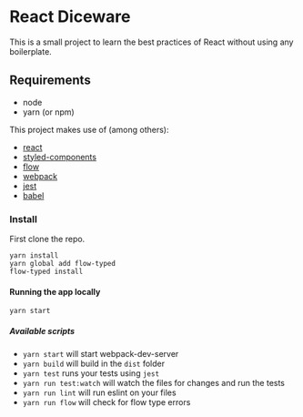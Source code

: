 # React Diceware

This is a small project to learn the best practices of React without using any boilerplate.

## Requirements

* node
* yarn (or npm)

This project makes use of (among others):

* [react](https://facebook.github.io/react/)
* [styled-components](https://styled-components.com/)
* [flow](https://flow.org)
* [webpack](webpack.js.org)
* [jest](https://facebook.github.io/jest/)
* [babel](https://babeljs.io/)

### Install

First clone the repo.

```shell
yarn install
yarn global add flow-typed
flow-typed install
```

#### Running the app locally

`yarn start`

##### Available scripts

* `yarn start` will start webpack-dev-server
* `yarn build` will build in the `dist` folder
* `yarn test` runs your tests using `jest`
* `yarn run test:watch` will watch the files for changes and run the tests
* `yarn run lint` will run eslint on your files
* `yarn run flow` will check for flow type errors
